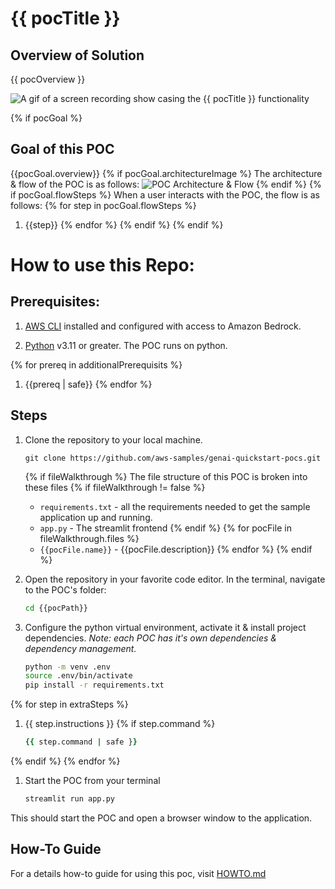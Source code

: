 # {{ pocTitle }}

## Overview of Solution

{{ pocOverview }}

![A gif of a screen recording show casing the {{ pocTitle }} functionality](images/demo.gif)

{% if pocGoal %}
## Goal of this POC
{{pocGoal.overview}}
{% if pocGoal.architectureImage %}
The architecture & flow of the POC is as follows:
![POC Architecture & Flow](images/architecture.png 'POC Architecture')
{% endif %}
{% if pocGoal.flowSteps %}
When a user interacts with the POC, the flow is as follows:
{% for step in pocGoal.flowSteps %}
1. {{step}}
{% endfor %}
{% endif %}
{% endif %}

# How to use this Repo:

## Prerequisites:

1. [AWS CLI](https://docs.aws.amazon.com/cli/latest/userguide/getting-started-install.html) installed and configured with access to Amazon Bedrock.

1. [Python](https://www.python.org/downloads/) v3.11 or greater. The POC runs on python. 

{% for prereq in additionalPrerequisits %}
1. {{prereq | safe}}
{% endfor %}

## Steps
1. Clone the repository to your local machine.

    ```
    git clone https://github.com/aws-samples/genai-quickstart-pocs.git
    ```
    {% if fileWalkthrough %}
    The file structure of this POC is broken into these files
    {% if fileWalkthrough != false %}
    * `requirements.txt` - all the requirements needed to get the sample application up and running.
    * `app.py` - The streamlit frontend
    {% endif %}
    {% for pocFile in fileWalkthrough.files %}
    * `{{pocFile.name}}` - {{pocFile.description}}
    {% endfor %}
    {% endif %}

1. Open the repository in your favorite code editor. In the terminal, navigate to the POC's folder:
    ```zsh
    cd {{pocPath}}
    ```

1. Configure the python virtual environment, activate it & install project dependencies. *Note: each POC has it's own dependencies & dependency management.*
    ```zsh
    python -m venv .env
    source .env/bin/activate
    pip install -r requirements.txt
    ```
{% for step in extraSteps %}
1. {{ step.instructions }}
{% if step.command %}
    ```zsh
    {{ step.command | safe }}
    ```
{% endif %}
{% endfor %}
1. Start the POC from your terminal
    ```zsh
    streamlit run app.py
    ```
This should start the POC and open a browser window to the application. 

## How-To Guide
For a details how-to guide for using this poc, visit [HOWTO.md](HOWTO.md)